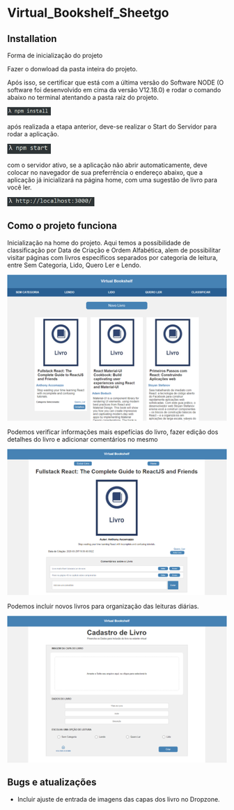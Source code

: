 # Virtual_Bookshelf_Sheetgo

## Installation

Forma de inicialização do projeto

Fazer o donwload da pasta inteira do projeto.

Após isso, se certificar que está com a última versão do Software NODE (O software foi desenvolvido em cima da versão V12.18.0) e rodar o comando abaixo no terminal atentando a pasta raiz do projeto.

<img src="https://github.com/ganchar3003/Virtual_Bookshelf_Sheetgo/blob/master/npm%20install.png" alt="npm_Install" width="100" />

após realizada a etapa anterior, deve-se realizar o Start do Servidor para rodar a aplicação.

<img src="https://github.com/ganchar3003/Virtual_Bookshelf_Sheetgo/blob/master/npm%20start.png" alt="npm_start" width="100" />

com o servidor ativo, se a aplicação não abrir automaticamente, deve colocar no navegador de sua preferrência o endereço abaixo, que a aplicação já inicializará na página home, com uma sugestão de livro para você ler.

<img src="https://github.com/ganchar3003/Virtual_Bookshelf_Sheetgo/blob/master/localhost.png" alt="LocalHost" width="200" />

## Como o projeto funciona

Inicialização na home do projeto. Aqui temos a possibilidade de classificação por Data de Criação e Ordem Alfabética, alem de possibilitar visitar páginas com livros específicos separados por categoria de leitura, entre Sem Categoria, Lido, Quero Ler e Lendo.

<img src="https://github.com/ganchar3003/Virtual_Bookshelf_Sheetgo/blob/master/home_virtualBookShelf.png" alt="Home" width="850" />

Podemos verificar informações mais espefícias do livro, fazer edição dos detalhes do livro e adicionar comentários no mesmo

<img src="https://github.com/ganchar3003/Virtual_Bookshelf_Sheetgo/blob/master/book_detail.png" alt="Book_Detail" width="850" />

Podemos incluir novos livros para organização das leituras diárias.

<img src="https://github.com/ganchar3003/Virtual_Bookshelf_Sheetgo/blob/master/Cadastro.png" alt="cadastro" width="850" />


## Bugs e atualizações

- Incluir ajuste de entrada de imagens das capas dos livro no Dropzone.
